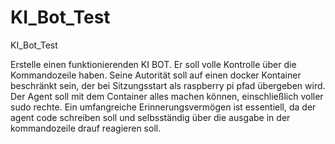 # KI_Bot_Test
KI_Bot_Test


Erstelle einen funktionierenden KI BOT. Er soll volle Kontrolle über die Kommandozeile haben. Seine Autorität soll auf einen docker Kontainer beschränkt sein, der bei Sitzungsstart als raspberry pi pfad übergeben wird. Der Agent soll mit dem Container alles machen können, einschließlich voller sudo rechte.
Ein umfangreiche Erinnerungsvermögen ist essentiell, da der agent code schreiben soll und selbsständig über die ausgabe in der kommandozeile drauf reagieren soll.
